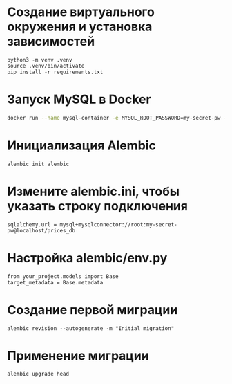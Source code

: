 # Создание виртуального окружения и установка зависимостей
```shell
python3 -m venv .venv
source .venv/bin/activate
pip install -r requirements.txt
```


# Запуск MySQL в Docker
```sh
docker run --name mysql-container -e MYSQL_ROOT_PASSWORD=my-secret-pw -e MYSQL_DATABASE=prices_db -p 3306:3306 -d mysql:8.0
```

# Инициализация Alembic
```shell
alembic init alembic
```


# Измените alembic.ini, чтобы указать строку подключения
```shell
sqlalchemy.url = mysql+mysqlconnector://root:my-secret-pw@localhost/prices_db
```

# Настройка alembic/env.py
```shell
from your_project.models import Base
target_metadata = Base.metadata
```

# Создание первой миграции
```shell
alembic revision --autogenerate -m "Initial migration"
```

# Применение миграции
```shell
alembic upgrade head
```
